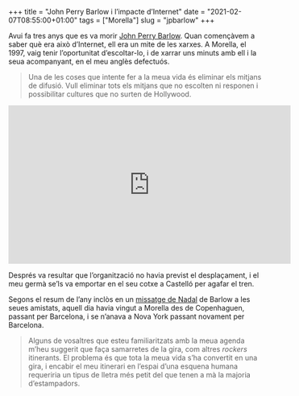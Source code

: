 +++
title = "John Perry Barlow i l’impacte d’Internet"
date = "2021-02-07T08:55:00+01:00"
tags = ["Morella"]
slug = "jpbarlow"
+++

Avui fa tres anys que es va morir [John Perry Barlow](https://ca.wikipedia.org/wiki/John_Perry_Barlow). Quan començàvem a saber què era això d’Internet, ell era un mite de les xarxes. A Morella, el 1997, vaig tenir l’oportunitat d’escoltar-lo, i de xarrar uns minuts amb ell i la seua acompanyant, en el meu anglès defectuós.

> Una de les coses que intente fer a la meua vida és eliminar els mitjans de difusió. Vull eliminar tots els mitjans que no escolten ni responen i possibilitar cultures que no surten de Hollywood.

<iframe width="560" height="315" src="https://www.youtube-nocookie.com/embed/qAMQ5tqph2w" frameborder="0" allow="accelerometer; autoplay; clipboard-write; encrypted-media; gyroscope; picture-in-picture" allowfullscreen></iframe>

Després va resultar que l’organització no havia previst el desplaçament, i el meu germà se’ls va emportar en el seu cotxe a Castelló per agafar el tren.

Segons el resum de l’any inclòs en un [missatge de Nadal](http://scripting.com/97/12/stories/barlowChristmasSpecial.html) de Barlow a les seues amistats, aquell dia havia vingut a Morella des de Copenhaguen, passant per Barcelona, i se n’anava a Nova York passant novament per Barcelona.

> Alguns de vosaltres que esteu familiaritzats amb la meua agenda m’heu suggerit que faça samarretes de la gira, com altres *rockers* itinerants. El problema és que tota la meua vida s’ha convertit en una gira, i encabir el meu itinerari en l’espai d’una esquena humana requeriria un tipus de lletra més petit del que tenen a mà la majoria d’estampadors.